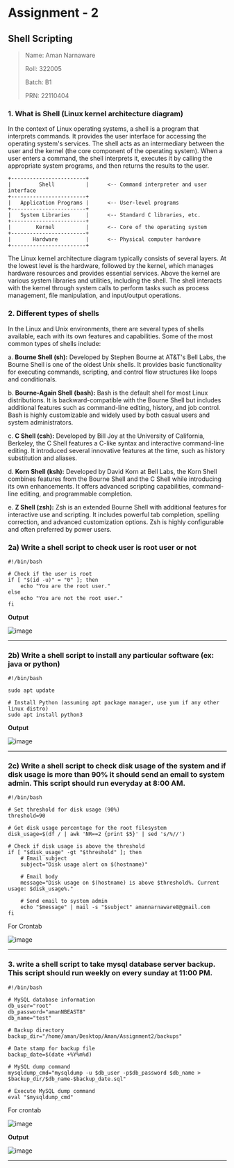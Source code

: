 # Assignment - 2
## Shell Scripting

>Name: Aman Narnaware
>
>Roll: 322005
>
>Batch: B1
>
>PRN: 22110404

### 1. What is Shell (Linux kernel architecture diagram)
   
  In the context of Linux operating systems, a shell is a program that interprets commands. It provides the user interface for accessing the operating system's services. The shell acts as an intermediary between the user and the kernel (the core component of the operating system). When a user enters a command, the shell interprets it, executes it by calling the appropriate system programs, and then returns the results to the user.
```
+------------------------+ 
|         Shell          |      <-- Command interpreter and user interface 
+------------------------+ 
|   Application Programs |      <-- User-level programs 
+------------------------+ 
|   System Libraries     |      <-- Standard C libraries, etc. 
+------------------------+ 
|        Kernel          |      <-- Core of the operating system 
+------------------------+ 
|       Hardware         |      <-- Physical computer hardware 
+------------------------+ 
```
  The Linux kernel architecture diagram typically consists of several layers. At the lowest level is the hardware, followed by the kernel, which manages hardware resources and provides essential services. Above the kernel are various system libraries and utilities, including the shell. The shell interacts with the kernel through system calls to perform tasks such as process management, file manipulation, and input/output operations.

### 2. Different types of shells

In the Linux and Unix environments, there are several types of shells available, each with its own features and capabilities. Some of the most common types of shells include:

a. **Bourne Shell (sh):** Developed by Stephen Bourne at AT&T's Bell Labs, the Bourne Shell is one of the oldest Unix shells. It provides basic functionality for executing commands, scripting, and control flow structures like loops and conditionals.

b. **Bourne-Again Shell (bash):** Bash is the default shell for most Linux distributions. It is backward-compatible with the Bourne Shell but includes additional features such as command-line editing, history, and job control. Bash is highly customizable and widely used by both casual users and system administrators.

c. **C Shell (csh):** Developed by Bill Joy at the University of California, Berkeley, the C Shell features a C-like syntax and interactive command-line editing. It introduced several innovative features at the time, such as history substitution and aliases.

d. **Korn Shell (ksh):** Developed by David Korn at Bell Labs, the Korn Shell combines features from the Bourne Shell and the C Shell while introducing its own enhancements. It offers advanced scripting capabilities, command-line editing, and programmable completion.

e. **Z Shell (zsh):** Zsh is an extended Bourne Shell with additional features for interactive use and scripting. It includes powerful tab completion, spelling correction, and advanced customization options. Zsh is highly configurable and often preferred by power users.


### 2a) Write a shell script to check user is root user or not

```
#!/bin/bash

# Check if the user is root
if [ "$(id -u)" = "0" ]; then
    echo "You are the root user."
else
    echo "You are not the root user."
fi
```

**Output**

![image](https://github.com/RealBeazt/Cloud_Assignments/assets/113709187/12108a44-151e-4f51-971f-470e29a8284e)

---

### 2b) Write a shell script to install any particular software (ex: java or python)

```
#!/bin/bash

sudo apt update

# Install Python (assuming apt package manager, use yum if any other linux distro)
sudo apt install python3
```

**Output**

![image](https://github.com/RealBeazt/Cloud_Assignments/assets/113709187/616ac009-4eab-4ff0-96b4-d4b09bd192e9)

---

### 2c) Write a shell script to check disk usage of the system and if disk usage is more than 90% it should send an email to system admin. This script should run everyday at 8:00 AM.

```
#!/bin/bash

# Set threshold for disk usage (90%)
threshold=90

# Get disk usage percentage for the root filesystem
disk_usage=$(df / | awk 'NR==2 {print $5}' | sed 's/%//')

# Check if disk usage is above the threshold
if [ "$disk_usage" -gt "$threshold" ]; then
    # Email subject
    subject="Disk usage alert on $(hostname)"
    
    # Email body
    message="Disk usage on $(hostname) is above $threshold%. Current usage: $disk_usage%."

    # Send email to system admin
    echo "$message" | mail -s "$subject" amannarnaware8@gmail.com
fi

```
For Crontab

![image](https://github.com/RealBeazt/Cloud_Assignments/assets/113709187/9aebde10-edbc-42fd-b7bd-26aa693f86a1)

---

### 3. write a shell script to take mysql database server backup. This script should run weekly on every sunday at 11:00 PM.

```
#!/bin/bash

# MySQL database information
db_user="root"
db_password="amanNBEAST8"
db_name="test"

# Backup directory
backup_dir="/home/aman/Desktop/Aman/Assignment2/backups"

# Date stamp for backup file
backup_date=$(date +%Y%m%d)

# MySQL dump command
mysqldump_cmd="mysqldump -u $db_user -p$db_password $db_name > $backup_dir/$db_name-$backup_date.sql"

# Execute MySQL dump command
eval "$mysqldump_cmd"

```
For crontab

![image](https://github.com/RealBeazt/Cloud_Assignments/assets/113709187/81f9c245-9381-4b6b-a8cb-a7419b0a41c2)

**Output**

![image](https://github.com/RealBeazt/Cloud_Assignments/assets/113709187/3e9cbcef-9e6e-4295-bc94-25e5b618a3f5)

---
